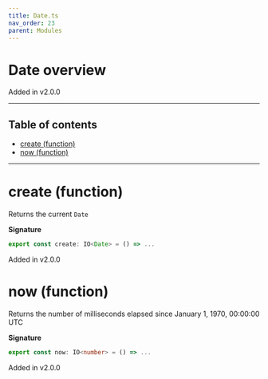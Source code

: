 ```yaml
---
title: Date.ts
nav_order: 23
parent: Modules
---
```


# Date overview

Added in v2.0.0

---

<h2 class="text-delta">Table of contents</h2>

- [create (function)](#create-function)
- [now (function)](#now-function)

---

# create (function)

Returns the current `Date`

**Signature**

```ts
export const create: IO<Date> = () => ...
```

Added in v2.0.0

# now (function)

Returns the number of milliseconds elapsed since January 1, 1970, 00:00:00 UTC

**Signature**

```ts
export const now: IO<number> = () => ...
```

Added in v2.0.0

